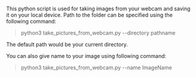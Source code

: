 This python script is used for taking images from your webcam and saving it on your local device. Path to the folder can be specified using the following command:

> python3 take_pictures_from_webcam.py --directory pathname

The default path would be your current directory.  

You can also give name to your image using following command:
> python3 take_pictures_from_webcam.py --name ImageName

<!-- Updated README links and corrected typos -->
<!-- Updated README links and corrected typos -->